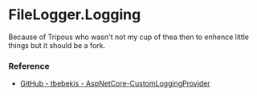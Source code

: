 # FileLogger.Logging
Because of Tripous who wasn't not my cup of thea then to enhence little things but it should be a fork.

### Reference
- [GitHub - tbebekis - AspNetCore-CustomLoggingProvider](https://github.com/tbebekis/AspNetCore-CustomLoggingProvider)